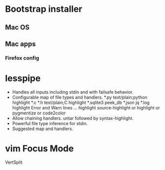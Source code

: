 # Bootstrap installer

## Mac OS

## Mac apps

### Firefox config


# lesspipe

* Handles all inputs including stdin and with failsafe behavior.
* Configurable map of file types and handlers.
  *.py text/plain;python    highlight
  *.c *.h text/plain;C      highlight
  *.sqlite3                 peek_db
  *.json                    jq
  *.log                     highlight Error and Warn lines
  ...
  highlight     source-highlight or highlight or pygmentize or code2color
* Allow chaining handlers. untar followed by syntax-highlight.
* Powerful file type inference for stdin.
* Suggested map and handlers.


# vim Focus Mode

VertSplit
